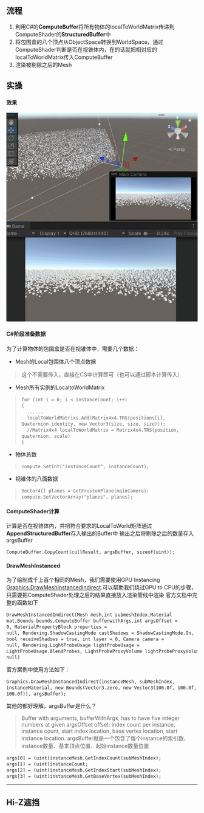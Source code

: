 ## 流程

1. 利用C#的**ComputeBuffer**将所有物体的localToWorldMatrix传递到ComputeShader的**StructuredBuffer**中
2. 将包围盒的八个顶点从ObjectSpace转换到WorldSpace，通过ComputeShader判断是否在视锥体内，在的话就把相对应的localToWorldMatrix传入ComputeBuffer
3. 渲染被剔除之后的Mesh

## 实操

#### 效果
![Alt Text](Textures/GIF2024-5-619-54-34.gif)
#### C#阶段准备数据
为了计算物体的包围盒是否在视锥体中，需要几个数据：
- Mesh的Local包围体八个顶点数据
> 这个不需要传入，直接在CS中计算即可（也可以通过脚本计算传入）
- Mesh所有实例的LocaltoWorldMatrix
> ```Csharp
> for (int i = 0; i < instanceCount; i++) 
> {
> 	......
> 	localToWorldMatrixs.Add(Matrix4x4.TRS(positions[i], Quaternion.identity, new Vector3(size, size, size)));
> 	//Matrix4x4 localToWorldMatrix = Matrix4x4.TRS(position, quaternion, scale)
> }
> ```
- 物体总数
>```Csharp
>compute.SetInt("instanceCount", instanceCount);
>```
- 视锥体的八面数据
> ```Csharp
> Vector4[] planes = GetFrustumPlane(mainCamera);
> compute.SetVectorArray("planes", planes);
> ```
#### ComputeShader计算
计算是否在视锥体内，并把符合要求的LocalToWorld矩阵通过**AppendStructuredBuffer**存入输出的Buffer中
输出之后将剔除之后的数量存入argsBuffer
```Csharp
ComputeBuffer.CopyCount(cullResult, argsBuffer, sizeof(uint));
```
#### DrawMeshInstanced
为了绘制成千上百个相同的Mesh，我们需要使用GPU Instancing
[Graphics.DrawMeshInstancedIndirect](https://docs.unity3d.com/ScriptReference/Graphics.DrawMeshInstancedIndirect.html).可以帮助我们绕过GPU to CPU的步骤，只需要把ComputeShader处理之后的结果直接放入渲染管线中渲染
官方文档中完整的函数如下

```Csharp
DrawMeshInstancedIndirect(Mesh mesh,int submeshIndex,Material mat,Bounds bounds,ComputeBuffer bufferwithArgs,int argsOffset = 0, MaterialPropertyBlock properties = null, Rendering.ShadowCastingMode castShadows = ShadowCastingMode.On, bool receiveShadows = true, int layer = 0, Camera camera = null, Rendering.LightProbeUsage lightProbeUsage = LightProbeUsage.BlendProbes, LightProbeProxyVolume lightProbeProxyVolume = null)
```

官方案例中使用方法如下：
```Csharp
Graphics.DrawMeshInstancedIndirect(instanceMesh, subMeshIndex, instanceMaterial, new Bounds(Vector3.zero, new Vector3(100.0f, 100.0f, 100.0f)), argsBuffer);
```
其他的都好理解，argsBuffer是什么？
> Buffer with arguments, bufferWithArgs, has to have five integer numbers at given argsOffset offset: index count per instance, instance count, start index location, base vertex location, start instance location.
argsBuffer就是一个包含了每个instance的索引数、instance数量、基本顶点位置、起始instance数量位置
```Csharp
args[0] = (uint)instanceMesh.GetIndexCount(subMeshIndex);  
args[1] = (uint)instanceCount;  
args[2] = (uint)instanceMesh.GetIndexStart(subMeshIndex);  
args[3] = (uint)instanceMesh.GetBaseVertex(subMeshIndex);
```

----
## Hi-Z遮挡